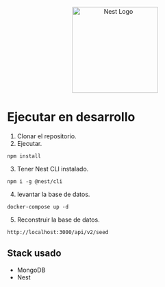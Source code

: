 <p align="center">
  <a href="http://nestjs.com/" target="blank"><img src="https://nestjs.com/img/logo-small.svg" width="200" alt="Nest Logo" /></a>
</p>

# Ejecutar en desarrollo

1. Clonar el repositorio.
2. Ejecutar.

```
npm install
```

3. Tener Nest CLI instalado.

```
npm i -g @nest/cli
```

4. levantar la base de datos.

```
docker-compose up -d
```

5. Reconstruir la base de datos.

```
http://localhost:3000/api/v2/seed
```

## Stack usado

- MongoDB
- Nest
